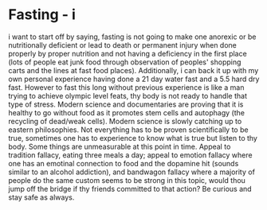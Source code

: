 # Fasting - i

i want to start off by saying, fasting is not going to make one anorexic or be nutritionally deficient or lead to death or permanent injury when done properly by proper nutrition and not having a deficiency in the first place (lots of people eat junk food through observation of peoples' shopping carts and the lines at fast food places). Additionally, i can back it up with my own personal experience having done a 21 day water fast and a 5.5 hard dry fast. However to fast this long without previous experience is like a man trying to achieve olympic level feats, thy body is not ready to handle that type of stress. Modern science and documentaries are proving that it is healthy to go without food as it promotes stem cells and autophagy (the recycling of dead/weak cells). Modern science is slowly catching up to eastern philosophies. Not everything has to be proven scientifically to be true, sometimes one has to experience to know what is true but listen to thy body. Some things are unmeasurable at this point in time. Appeal to tradition fallacy, eating three meals a day; appeal to emotion fallacy where one has an emotinal connection to food and the dopamine hit (sounds similar to an alcohol addiction), and bandwagon fallacy where a majority of people do the same custom seems to be strong in this topic, would thou jump off the bridge if thy friends committed to that action? Be curious and stay safe as always.